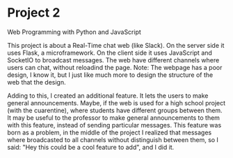 # Project 2

Web Programming with Python and JavaScript

This project is about a Real-Time chat web (like Slack).
On the server side it uses Flask, a microframework.
On the client side it uses JavaScript and SocketIO to broadcast messages.
The web have different channels where users can chat, without reloadind the page.
Note: The webpage has a poor design, I know it, but I just like much more to design the structure of the web that the design.

Adding to this, I created an additional feature. It lets the users to make general announcements.
Maybe, if the web is used for a high school project (with the cuarentine), where students have different groups between them.
It may be useful to the professor to make general announcements to them with this feature, instead of sending particular messages.
This feature was born as a problem, in the middle of the project I realized that messages where broadcasted to all channels without distinguish between them,
so I said: "Hey this could be a cool feature to add", and I did it.